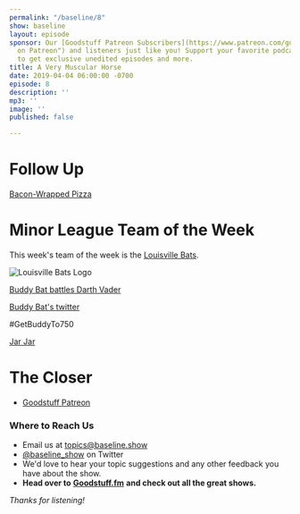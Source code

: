 ```yaml
---
permalink: "/baseline/8"
show: baseline
layout: episode
sponsor: Our [Goodstuff Patreon Subscribers](https://www.patreon.com/goodstuff "Goodstuff
  on Patreon") and listeners just like you! Support your favorite podcasts directly
  to get exclusive unedited episodes and more.
title: A Very Muscular Horse
date: 2019-04-04 06:00:00 -0700
episode: 8
description: ''
mp3: ''
image: ''
published: false

---
```

# Follow Up

[Bacon-Wrapped Pizza](https://www.delish.com/food-news/a26869001/little-caesars-bacon-wrapped-pizza/)

# Minor League Team of the Week

This week's team of the week is the [Louisville Bats](https://en.wikipedia.org/wiki/Louisville_Bats).

![Louisville Bats Logo](https://upload.wikimedia.org/wikipedia/en/3/3b/LouisvilleBats16.png)

[Buddy Bat battles Darth Vader](https://www.youtube.com/watch?v=GdXEdVuMR7M)

[Buddy Bat's twitter](https://twitter.com/buddybat)

#GetBuddyTo750

[Jar Jar](http://www.jimwestphoto.com/gallery/albums/uploaded%208-25-11/ut-0102-d.jpg)

# The Closer

* [Goodstuff Patreon](https://patreon.com/goodstuff)

### **Where to Reach Us**

* Email us at [topics@baseline.show](mailto:topics@baseline.show)
* [@baseline_show](https://twitter.com/baseline_show) on Twitter
* We'd love to hear your topic suggestions and any other feedback you have about the show.
* **Head over to** [**Goodstuff.fm**](http://goodstuff.fm/) **and check out all the great shows.**

_Thanks for listening!_